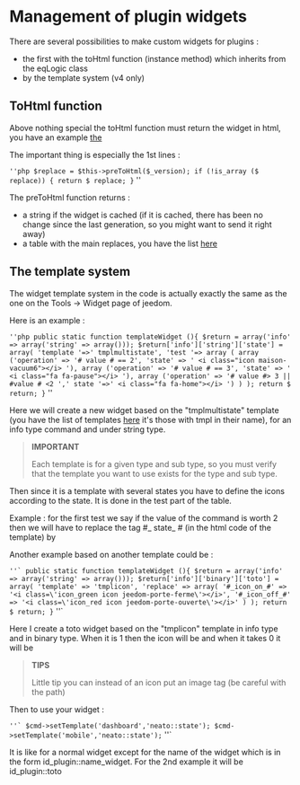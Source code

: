 # Management of plugin widgets

There are several possibilities to make custom widgets for plugins :

- the first with the toHtml function (instance method) which inherits from the eqLogic class
- by the template system (v4 only)

## ToHtml function

Above nothing special the toHtml function must return the widget in html, you have an example [the](https://github.com/jeedom/plugin-weather/blob/beta/core/class/weather.class.php#L647)

The important thing is especially the 1st lines :

`` ''php
$replace = $this->preToHtml($_version);
if (!is_array ($ replace)) {
	return $ replace;
}
`` ''

The preToHtml function returns :

- a string if the widget is cached (if it is cached, there has been no change since the last generation, so you might want to send it right away)
- a table with the main replaces, you have the list [here](https://github.com/jeedom/core/blob/alpha/core/class/eqLogic.class.php#L663)

## The template system

The widget template system in the code is actually exactly the same as the one on the Tools -> Widget page of jeedom.

Here is an example :

`` ''php
public static function templateWidget (){
	$return = array('info' => array('string' => array()));
	$return['info']['string']['state'] = array(
		'template '=>' tmplmultistate',
		'test '=> array (
			array ('operation' => '# value # == 2', 'state' => ' <i class="icon maison-vacuum6"></i> '),
			array ('operation' => '# value # == 3', 'state' => ' <i class="fa fa-pause"></i> '),
			array ('operation' => '# value #> 3 || #value # <2 ',' state '=>' <i class="fa fa-home"></i> ')
		)
	);
	return $ return;
}
`` ''

Here we will create a new widget based on the "tmplmultistate" template (you have the list of templates [here](https://github.com/jeedom/core/tree/alpha/core/template/dashboard) it's those with tmpl in their name), for an info type command and under string type.

> **IMPORTANT**
>
> Each template is for a given type and sub type, so you must verify that the template you want to use exists for the type and sub type.

Then since it is a template with several states you have to define the icons according to the state. It is done in the test part of the table.

Example : for the first test we say if the value of the command is worth 2 then we will have to replace the tag #\_ state_ # (in the html code of the template) by </i>

Another example based on another template could be :

`` ''`
public static function templateWidget (){
	$return = array('info' => array('string' => array()));
	$return['info']['binary']['toto'] = array(
		'template' => 'tmplicon',
		'replace' => array(
			'#_icon_on_#' => '<i class=\'icon_green icon jeedom-porte-ferme\'></i>',
			'#_icon_off_#' => '<i class=\'icon_red icon jeedom-porte-ouverte\'></i>'
			)
	);
	return $ return;
}
`` ''`

Here I create a toto widget based on the "tmplicon" template in info type and in binary type. When it is 1 then the icon will be <i class='icon_green icon jeedom-porte-ferme'></i> and when it takes 0 it will be </i>

>**TIPS**
>
> Little tip you can instead of an icon put an image tag (be careful with the path)

Then to use your widget :

`` ''`
$cmd->setTemplate('dashboard','neato::state');
$cmd->setTemplate('mobile','neato::state');
`` ''`

It is like for a normal widget except for the name of the widget which is in the form id_plugin::name_widget. For the 2nd example it will be id_plugin::toto


